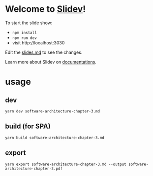 # Welcome to [Slidev](https://github.com/slidevjs/slidev)!

To start the slide show:

- `npm install`
- `npm run dev`
- visit http://localhost:3030

Edit the [slides.md](./slides.md) to see the changes.

Learn more about Slidev on [documentations](https://sli.dev/).

# usage

## dev
```
yarn dev software-architecture-chapter-3.md
```

## build (for SPA)
```
yarn build software-architecture-chapter-3.md
```

## export
```
yarn export software-architecture-chapter-3.md --output software-architecture-chapter-3.pdf
```
